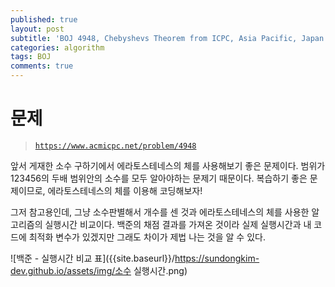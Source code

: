 ```yaml
---
published: true
layout: post
subtitle: 'BOJ 4948, Chebyshevs Theorem from ICPC, Asia Pacific, Japan 2011> Contest A번'
categories: algorithm
tags: BOJ
comments: true
---
```

# 문제
> [`https://www.acmicpc.net/problem/4948`](https://www.acmicpc.net/problem/4948)

앞서 게재한 소수 구하기에서 에라토스테네스의 체를 사용해보기 좋은 문제이다. 범위가 123456의 두배 범위안의 소수를 모두 알아야하는 문제기 때문이다. 복습하기 좋은 문제이므로, 에라토스테네스의 체를 이용해 코딩해보자!

<script src="https://gist.github.com/sundongkim-dev/d9b1346fa8712074ebbb2ed1408c082f.js"></script>

그저 참고용인데, 그냥 소수판별해서 개수를 센 것과 에라토스테네스의 체를 사용한 알고리즘의 실행시간 비교이다. 백준의 채점 결과를 가져온 것이라 실제 실행시간과 내 코드에 최적화 변수가 있겠지만 그래도 차이가 제법 나는 것을 알 수 있다.

![백준 - 실행시간 비교 표]({{site.baseurl}}/https://sundongkim-dev.github.io/assets/img/소수 실행시간.png)
